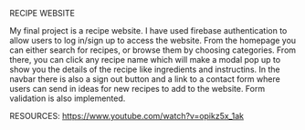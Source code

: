 RECIPE WEBSITE

My final project is a recipe website. I have used firebase authentication to allow users to log in/sign up to access the website. From the homepage you can either search for recipes, or browse them by choosing categories. From there, you can click any recipe name which will make a modal pop up to show you the details of the recipe like ingredients and instructins. In the navbar there is also a sign out button and a link to a contact form where users can send in ideas for new recipes to add to the website. Form validation is also implemented. 



RESOURCES:
https://www.youtube.com/watch?v=opikz5x_1ak